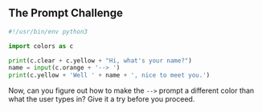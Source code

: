 ## The Prompt Challenge

```python
#!/usr/bin/env python3

import colors as c

print(c.clear + c.yellow + "Hi, what's your name?")
name = input(c.orange + '--> ')
print(c.yellow + 'Well ' + name + ', nice to meet you.')
```
Now, can you figure out how to make the `-->` prompt a different color than
what the user types in? Give it a try before you proceed.

